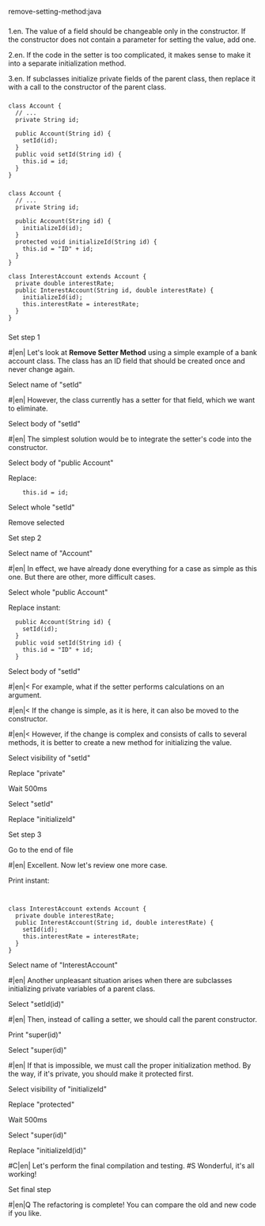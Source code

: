 remove-setting-method:java

###

1.en. The value of a field should be changeable only in the constructor. If the constructor does not contain a parameter for setting the value, add one.


2.en. If the code in the setter is too complicated, it makes sense to make it into a separate initialization method.


3.en. If subclasses initialize private fields of the parent class, then replace it with a call to the constructor of the parent class.




###

```
class Account {
  // ...
  private String id;

  public Account(String id) {
    setId(id);
  }
  public void setId(String id) {
    this.id = id;
  }
}
```

###

```
class Account {
  // ...
  private String id;

  public Account(String id) {
    initializeId(id);
  }
  protected void initializeId(String id) {
    this.id = "ID" + id;
  }
}

class InterestAccount extends Account {
  private double interestRate;
  public InterestAccount(String id, double interestRate) {
    initializeId(id);
    this.interestRate = interestRate;
  }
}
```

###

Set step 1


#|en| Let's look at <b>Remove Setter Method</b> using a simple example of a bank account class. The class has an ID field that should be created once and never change again.


Select name of "setId"


#|en| However, the class currently has a setter for that field, which we want to eliminate.


Select body of "setId"


#|en| The simplest solution would be to integrate the setter's code into the constructor.


Select body of "public Account"

Replace:
```
    this.id = id;
```

Select whole "setId"

Remove selected

Set step 2

Select name of "Account"


#|en| In effect, we have already done everything for a case as simple as this one. But there are other, more difficult cases.


Select whole "public Account"

Replace instant:
```
  public Account(String id) {
    setId(id);
  }
  public void setId(String id) {
    this.id = "ID" + id;
  }

```

Select body of "setId"


#|en|< For example, what if the setter performs calculations on an argument.



#|en|< If the change is simple, as it is here, it can also be moved to the constructor.



#|en|< However, if the change is complex and consists of calls to several methods, it is better to create a new method for initializing the value.


Select visibility of "setId"

Replace "private"

Wait 500ms

Select "setId"

Replace "initializeId"

Set step 3

Go to the end of file


#|en| Excellent. Now let's review one more case.


Print instant:
```


class InterestAccount extends Account {
  private double interestRate;
  public InterestAccount(String id, double interestRate) {
    setId(id);
    this.interestRate = interestRate;
  }
}
```

Select name of "InterestAccount"


#|en| Another unpleasant situation arises when there are subclasses initializing private variables of a parent class.


Select "setId(id)"


#|en| Then, instead of calling a setter, we should call the parent constructor.


Print "super(id)"

Select "super(id)"


#|en| If that is impossible, we must call the proper initialization method. By the way, if it's private, you should make it protected first.


Select visibility of "initializeId"

Replace "protected"

Wait 500ms

Select "super(id)"

Replace "initializeId(id)"


#C|en| Let's perform the final compilation and testing.
#S Wonderful, it's all working!


Set final step


#|en|Q The refactoring is complete! You can compare the old and new code if you like.
